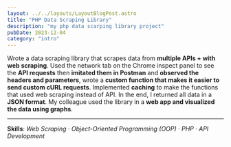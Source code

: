 ```yaml
---
layout: ../../layouts/LayoutBlogPost.astro
title: "PHP Data Scraping Library"
description: "my php data scarping library project"
pubDate: 2023-12-04
category: "intro"
---
```


Wrote a data scraping library that scrapes data from **multiple APIs + with web scraping**. Used the network tab on the Chrome inspect panel to see the **API requests** then **imitated them in Postman** and **observed the headers and parameters**, wrote a **custom function that makes it easier to send custom cURL requests**. Implemented **caching** to make the functions that used web scraping instead of API. In the end, I returned all data in a **JSON format**. My colleague used the library in a **web app and visualized the data using graphs**.

___

**Skills**: _Web Scraping_ · _Object-Oriented Programming (OOP)_ · _PHP_ · _API Development_

<br>